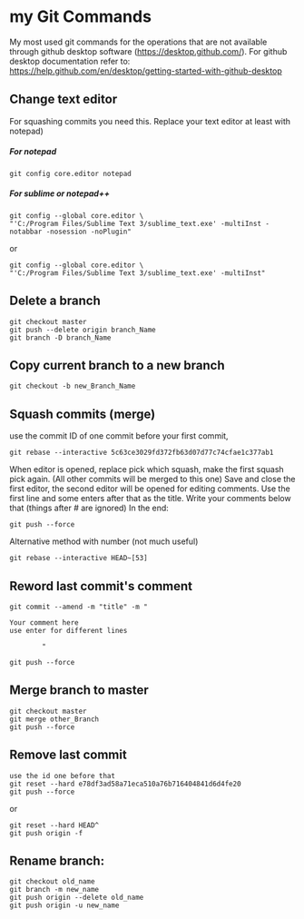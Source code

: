 # my Git Commands
My most used git commands for the operations that are not available through github desktop software (https://desktop.github.com/).
For github desktop documentation refer to:
https://help.github.com/en/desktop/getting-started-with-github-desktop
## Change text editor
For squashing commits you need this. Replace your text editor at least with notepad)
##### For notepad
```
git config core.editor notepad
```

##### For sublime or notepad++
```
git config --global core.editor \
"'C:/Program Files/Sublime Text 3/sublime_text.exe' -multiInst -notabbar -nosession -noPlugin"
```
or
```
git config --global core.editor \
"'C:/Program Files/Sublime Text 3/sublime_text.exe' -multiInst"
```

## Delete a branch
```
git checkout master
git push --delete origin branch_Name
git branch -D branch_Name
```
## Copy current branch to a new branch 
```
git checkout -b new_Branch_Name
```
## Squash commits (merge)
use the commit ID of one commit before your first commit, 
```
git rebase --interactive 5c63ce3029fd372fb63d07d77c74cfae1c377ab1
```
When editor is opened, 
replace pick which squash, 
make the first squash pick again. (All other commits will be merged to this one)
Save and close the first editor, 
the second editor will be opened for editing comments. 
Use the first line and some enters after that as the title. 
Write your comments below that (things after # are ignored)
In the end:
```
git push --force
```
Alternative method with number (not much useful)
```
git rebase --interactive HEAD~[53]
```
## Reword last commit's comment
```
git commit --amend -m "title" -m "

Your comment here
use enter for different lines

		"
```
```
git push --force
```
## Merge branch to master
```
git checkout master
git merge other_Branch
git push --force
```
## Remove last commit
```
use the id one before that
git reset --hard e78df3ad58a71eca510a76b716404841d6d4fe20
git push --force
```
or
```
git reset --hard HEAD^
git push origin -f
```

## Rename branch:
```
git checkout old_name
git branch -m new_name
git push origin --delete old_name
git push origin -u new_name
```
